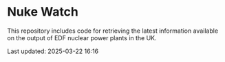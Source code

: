 # Nuke Watch

This repository includes code for retrieving the latest information available on the output of EDF nuclear power plants in the UK.

Last updated: 2025-03-22 16:16